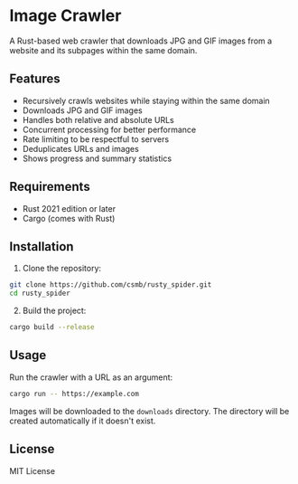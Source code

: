 # Image Crawler

A Rust-based web crawler that downloads JPG and GIF images from a website and its subpages within the same domain.

## Features

- Recursively crawls websites while staying within the same domain
- Downloads JPG and GIF images
- Handles both relative and absolute URLs
- Concurrent processing for better performance
- Rate limiting to be respectful to servers
- Deduplicates URLs and images
- Shows progress and summary statistics

## Requirements

- Rust 2021 edition or later
- Cargo (comes with Rust)

## Installation

1. Clone the repository:
```bash
git clone https://github.com/csmb/rusty_spider.git
cd rusty_spider
```

2. Build the project:
```bash
cargo build --release
```

## Usage

Run the crawler with a URL as an argument:

```bash
cargo run -- https://example.com
```

Images will be downloaded to the `downloads` directory. The directory will be created automatically if it doesn't exist.

## License

MIT License 